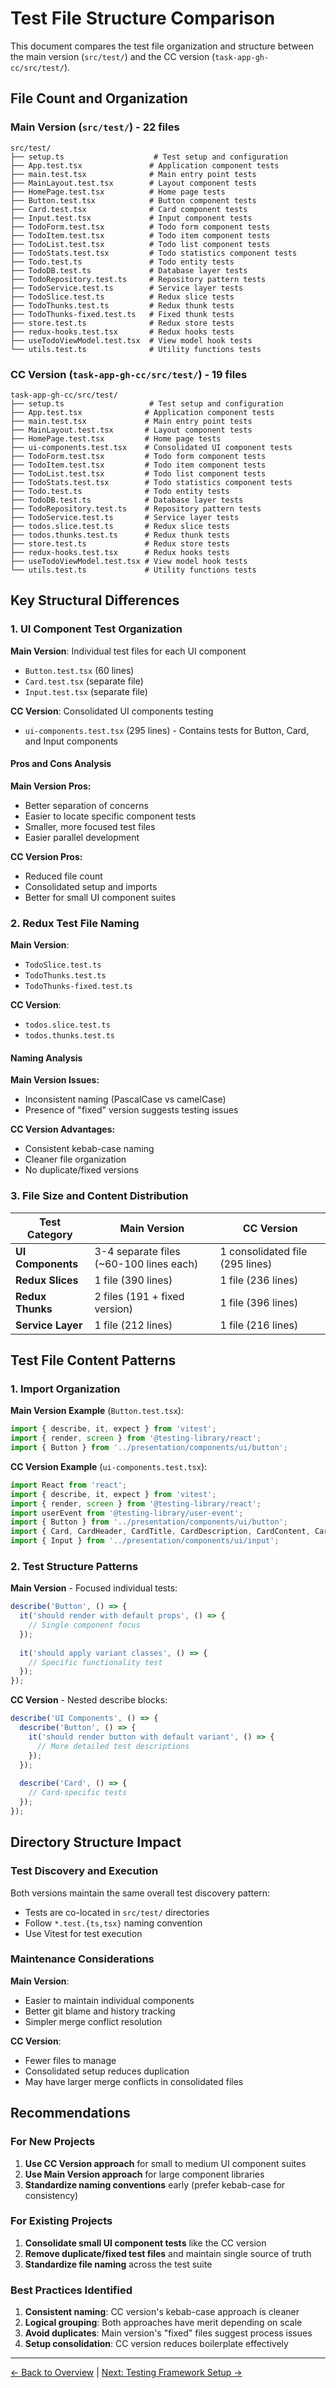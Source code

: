 # Test File Structure Comparison

This document compares the test file organization and structure between the main version (`src/test/`) and the CC version (`task-app-gh-cc/src/test/`).

## File Count and Organization

### Main Version (`src/test/`) - 22 files

```text
src/test/
├── setup.ts                    # Test setup and configuration
├── App.test.tsx               # Application component tests
├── main.test.tsx              # Main entry point tests
├── MainLayout.test.tsx        # Layout component tests
├── HomePage.test.tsx          # Home page tests
├── Button.test.tsx            # Button component tests
├── Card.test.tsx              # Card component tests
├── Input.test.tsx             # Input component tests
├── TodoForm.test.tsx          # Todo form component tests
├── TodoItem.test.tsx          # Todo item component tests
├── TodoList.test.tsx          # Todo list component tests
├── TodoStats.test.tsx         # Todo statistics component tests
├── Todo.test.ts               # Todo entity tests
├── TodoDB.test.ts             # Database layer tests
├── TodoRepository.test.ts     # Repository pattern tests
├── TodoService.test.ts        # Service layer tests
├── TodoSlice.test.ts          # Redux slice tests
├── TodoThunks.test.ts         # Redux thunk tests
├── TodoThunks-fixed.test.ts   # Fixed thunk tests
├── store.test.ts              # Redux store tests
├── redux-hooks.test.tsx       # Redux hooks tests
├── useTodoViewModel.test.tsx  # View model hook tests
└── utils.test.ts              # Utility functions tests
```

### CC Version (`task-app-gh-cc/src/test/`) - 19 files

```text
task-app-gh-cc/src/test/
├── setup.ts                   # Test setup and configuration
├── App.test.tsx              # Application component tests
├── main.test.tsx             # Main entry point tests
├── MainLayout.test.tsx       # Layout component tests
├── HomePage.test.tsx         # Home page tests
├── ui-components.test.tsx    # Consolidated UI component tests
├── TodoForm.test.tsx         # Todo form component tests
├── TodoItem.test.tsx         # Todo item component tests
├── TodoList.test.tsx         # Todo list component tests
├── TodoStats.test.tsx        # Todo statistics component tests
├── Todo.test.ts              # Todo entity tests
├── TodoDB.test.ts            # Database layer tests
├── TodoRepository.test.ts    # Repository pattern tests
├── TodoService.test.ts       # Service layer tests
├── todos.slice.test.ts       # Redux slice tests
├── todos.thunks.test.ts      # Redux thunk tests
├── store.test.ts             # Redux store tests
├── redux-hooks.test.tsx      # Redux hooks tests
├── useTodoViewModel.test.tsx # View model hook tests
└── utils.test.ts             # Utility functions tests
```

## Key Structural Differences

### 1. UI Component Test Organization

**Main Version**: Individual test files for each UI component

- `Button.test.tsx` (60 lines)
- `Card.test.tsx` (separate file)
- `Input.test.tsx` (separate file)

**CC Version**: Consolidated UI components testing

- `ui-components.test.tsx` (295 lines) - Contains tests for Button, Card, and Input components

#### Pros and Cons Analysis

**Main Version Pros:**

- Better separation of concerns
- Easier to locate specific component tests
- Smaller, more focused test files
- Easier parallel development

**CC Version Pros:**

- Reduced file count
- Consolidated setup and imports
- Better for small UI component suites

### 2. Redux Test File Naming

**Main Version**:

- `TodoSlice.test.ts`
- `TodoThunks.test.ts`
- `TodoThunks-fixed.test.ts`

**CC Version**:

- `todos.slice.test.ts`
- `todos.thunks.test.ts`

#### Naming Analysis

**Main Version Issues:**

- Inconsistent naming (PascalCase vs camelCase)
- Presence of "fixed" version suggests testing issues

**CC Version Advantages:**

- Consistent kebab-case naming
- Cleaner file organization
- No duplicate/fixed versions

### 3. File Size and Content Distribution

| Test Category | Main Version | CC Version |
|---------------|-------------|------------|
| **UI Components** | 3-4 separate files (~60-100 lines each) | 1 consolidated file (295 lines) |
| **Redux Slices** | 1 file (390 lines) | 1 file (236 lines) |
| **Redux Thunks** | 2 files (191 + fixed version) | 1 file (396 lines) |
| **Service Layer** | 1 file (212 lines) | 1 file (216 lines) |

## Test File Content Patterns

### 1. Import Organization

**Main Version Example** (`Button.test.tsx`):

```typescript
import { describe, it, expect } from 'vitest';
import { render, screen } from '@testing-library/react';
import { Button } from '../presentation/components/ui/button';
```

**CC Version Example** (`ui-components.test.tsx`):

```typescript
import React from 'react';
import { describe, it, expect } from 'vitest';
import { render, screen } from '@testing-library/react';
import userEvent from '@testing-library/user-event';
import { Button } from '../presentation/components/ui/button';
import { Card, CardHeader, CardTitle, CardDescription, CardContent, CardFooter } from '../presentation/components/ui/card';
import { Input } from '../presentation/components/ui/input';
```

### 2. Test Structure Patterns

**Main Version** - Focused individual tests:

```typescript
describe('Button', () => {
  it('should render with default props', () => {
    // Single component focus
  });
  
  it('should apply variant classes', () => {
    // Specific functionality test
  });
});
```

**CC Version** - Nested describe blocks:

```typescript
describe('UI Components', () => {
  describe('Button', () => {
    it('should render button with default variant', () => {
      // More detailed test descriptions
    });
  });
  
  describe('Card', () => {
    // Card-specific tests
  });
});
```

## Directory Structure Impact

### Test Discovery and Execution

Both versions maintain the same overall test discovery pattern:

- Tests are co-located in `src/test/` directories
- Follow `*.test.{ts,tsx}` naming convention
- Use Vitest for test execution

### Maintenance Considerations

**Main Version**:

- Easier to maintain individual components
- Better git blame and history tracking
- Simpler merge conflict resolution

**CC Version**:

- Fewer files to manage
- Consolidated setup reduces duplication
- May have larger merge conflicts in consolidated files

## Recommendations

### For New Projects

1. **Use CC Version approach** for small to medium UI component suites
2. **Use Main Version approach** for large component libraries
3. **Standardize naming conventions** early (prefer kebab-case for consistency)

### For Existing Projects

1. **Consolidate small UI component tests** like the CC version
2. **Remove duplicate/fixed test files** and maintain single source of truth
3. **Standardize file naming** across the test suite

### Best Practices Identified

1. **Consistent naming**: CC version's kebab-case approach is cleaner
2. **Logical grouping**: Both approaches have merit depending on scale
3. **Avoid duplicates**: Main version's "fixed" files suggest process issues
4. **Setup consolidation**: CC version reduces boilerplate effectively

---

[← Back to Overview](./README.md) | [Next: Testing Framework Setup →](./testing_framework_setup.md)
